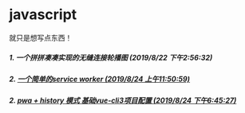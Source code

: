 <!--
 * @Author: yaodongyi
 * @Date: 2019-08-22 15:56:23
 * @Description: 
 -->
# javascript
就只是想写点东西！

##### 1. 一个拼拼凑凑实现的无缝连接轮播图 (2019/8/22 下午2:56:32)
##### 2. [一个简单的service worker (2019/8/24 上午11:50:59)](./pwa/)
##### 2. [pwa + history 模式 基础vue-cli3项目配置 (2019/8/24 下午6:45:27)](./pwa-vuedemo/)
